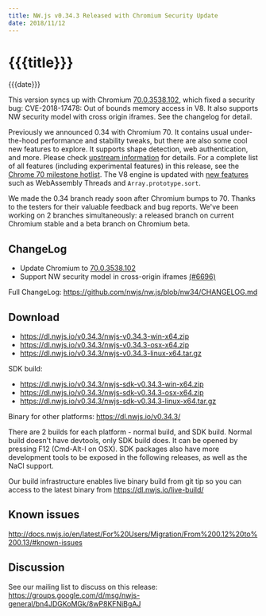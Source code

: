 ```yaml
---
title: NW.js v0.34.3 Released with Chromium Security Update
date: 2018/11/12
---
```

# {{{title}}}
{{{date}}}

This version syncs up with Chromium [70.0.3538.102](https://chromereleases.googleblog.com/2018/11/stable-channel-update-for-desktop.html), which fixed a security bug: CVE-2018-17478: Out of bounds memory access in V8. It also supports NW security model with cross origin iframes. See the changelog for detail.

Previously we announced 0.34 with Chromium 70. It contains usual under-the-hood performance and stability tweaks, but there are also some cool new features to explore. It supports shape detection, web authentication, and more. Please check [upstream information](https://blog.chromium.org/2018/09/chrome-70-beta-shape-detection-web.html) for details. For a complete list of all features (including experimental features) in this release, see the [Chrome 70 milestone hotlist](https://www.chromestatus.com/features#milestone=70). The V8 engine is updated with [new features](https://v8.dev/blog/v8-release-70) such as WebAssembly Threads and `Array.prototype.sort`.

We made the 0.34 branch ready soon after Chromium bumps to 70. Thanks to the testers for their valuable feedback and bug reports. We've been working on 2 branches simultaneously: a released branch on current Chromium stable and a beta branch on Chromium beta.

## ChangeLog

- Update Chromium to [70.0.3538.102](https://chromereleases.googleblog.com/2018/11/stable-channel-update-for-desktop.html)
- Support NW security model in cross-origin iframes [(#6696)](https://github.com/nwjs/nw.js/issues/6696)

Full ChangeLog: https://github.com/nwjs/nw.js/blob/nw34/CHANGELOG.md

## Download 

* https://dl.nwjs.io/v0.34.3/nwjs-v0.34.3-win-x64.zip 
* https://dl.nwjs.io/v0.34.3/nwjs-v0.34.3-osx-x64.zip 
* https://dl.nwjs.io/v0.34.3/nwjs-v0.34.3-linux-x64.tar.gz 

SDK build: 
* https://dl.nwjs.io/v0.34.3/nwjs-sdk-v0.34.3-win-x64.zip 
* https://dl.nwjs.io/v0.34.3/nwjs-sdk-v0.34.3-osx-x64.zip 
* https://dl.nwjs.io/v0.34.3/nwjs-sdk-v0.34.3-linux-x64.tar.gz 

Binary for other platforms: https://dl.nwjs.io/v0.34.3/ 

There are 2 builds for each platform - normal build, and SDK build. Normal build doesn't have devtools, only SDK build does. lt can be opened by pressing F12 (Cmd-Alt-I on OSX). SDK packages also have more development tools to be exposed in the following releases, as well as the NaCl support.

Our build infrastructure enables live binary build from git tip so you can access to the latest binary from https://dl.nwjs.io/live-build/ 

## Known issues 
 
http://docs.nwjs.io/en/latest/For%20Users/Migration/From%200.12%20to%200.13/#known-issues

## Discussion

See our mailing list to discuss on this release: https://groups.google.com/d/msg/nwjs-general/bn4JDGKoMGk/8wP8KFNiBgAJ
